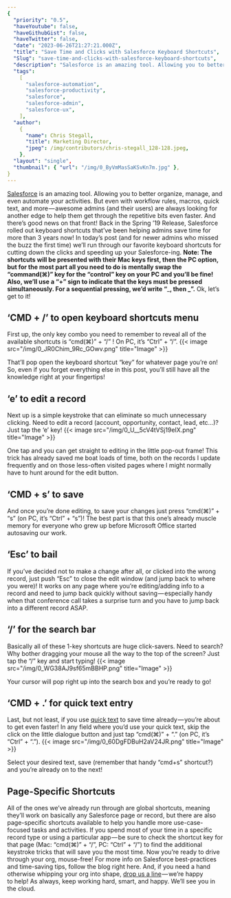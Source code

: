 ```yaml
---
{
  "priority": "0.5",
  "haveYoutube": false,
  "haveGithubGist": false,
  "haveTwitter": false,
  "date": "2023-06-26T21:27:21.000Z",
  "title": "Save Time and Clicks with Salesforce Keyboard Shortcuts",
  "Slug": "save-time-and-clicks-with-salesforce-keyboard-shortcuts",
  "description": "Salesforce is an amazing tool. Allowing you to better organize, manage, and even automate your activities. But even with workflow rules, macros, quick text, and more — awesome admins (and their users) are always looking for another edge to help them get through the repetitive bits even faster..",
  "tags":
    [
      "salesforce-automation",
      "salesforce-productivity",
      "salesforce",
      "salesforce-admin",
      "salesforce-ux",
    ],
  "author":
    {
      "name": Chris Stegall,
      "title": Marketing Director,
      "jpeg": /img/contributors/chris-stegall_128-128.jpeg,
    },
  "layout": "single",
  "thumbnail": { "url": "/img/0_ByVmMasSaKSvKn7m.jpg" },
}
---
```


[Salesforce](https://www.salesforce.com/products/) is an amazing tool. Allowing you to better organize, manage, and even automate your activities. But even with workflow rules, macros, quick text, and more — awesome admins (and their users) are always looking for another edge to help them get through the repetitive bits even faster.
And there’s good news on that front! Back in the Spring ’19 Release, Salesforce rolled out keyboard shortcuts that’ve been helping admins save time for more than 3 years now!
In today’s post (and for newer admins who missed the buzz the first time) we’ll run through our favorite keyboard shortcuts for cutting down the clicks and speeding up your Salesforce-ing.
**Note: The shortcuts will be presented with their Mac keys first, then the PC option, but for the most part all you need to do is mentally swap the “command(⌘)” key for the “control” key on your PC and you’ll be fine!**
**Also, we’ll use a “+” sign to indicate that the keys must be pressed simultaneously. For a sequential pressing, we’d write “**\_**, then **\_**”.**
Ok, let’s get to it!

## ‘CMD + /’ to open keyboard shortcuts menu

First up, the only key combo you need to remember to reveal all of the available shortcuts is “cmd(⌘)” + “/” !
On PC, it’s “Ctrl” + “/”.
{{< image src="/img/0_JR0Chim_9Rc_GOwv.png" title="Image" >}}

That’ll pop open the keyboard shortcut “key” for whatever page you’re on! So, even if you forget everything else in this post, you’ll still have all the knowledge right at your fingertips!

## ‘e’ to edit a record

Next up is a simple keystroke that can eliminate so much unnecessary clicking. Need to edit a record (account, opportunity, contact, lead, etc…)? Just tap the ‘e’ key!
{{< image src="/img/0_U__5cV4tVSj19eIX.png" title="Image" >}}

One tap and you can get straight to editing in the little pop-out frame! This trick has already saved me boat loads of time, both on the records I update frequently and on those less-often visited pages where I might normally have to hunt around for the edit button.

## ‘CMD + s’ to save

And once you’re done editing, to save your changes just press “cmd(⌘)” + “s” (on PC, it’s “Ctrl” + “s”)!
The best part is that this one’s already muscle memory for everyone who grew up before Microsoft Office started autosaving our work.

## ‘Esc’ to bail

If you’ve decided not to make a change after all, or clicked into the wrong record, just push “Esc” to close the edit window (and jump back to where you were)! It works on any page where you’re editing/adding info to a record and need to jump back quickly without saving — especially handy when that conference call takes a surprise turn and you have to jump back into a different record ASAP.

## ‘/’ for the search bar

Basically all of these 1-key shortcuts are huge click-savers. Need to search? Why bother dragging your mouse all the way to the top of the screen? Just tap the “/” key and start typing!
{{< image src="/img/0_WG38AJ9sf65mBBHP.png" title="Image" >}}

Your cursor will pop right up into the search box and you’re ready to go!

## ‘CMD + .’ for quick text entry

Last, but not least, if you use [quick text](https://help.salesforce.com/articleView?id=quick_text_setting_up.htm&type=5) to save time already — you’re about to get even faster! In any field where you’d use your quick text, skip the click on the little dialogue button and just tap “cmd(⌘)” + “.” (on PC, it’s “Ctrl” + “.”).
{{< image src="/img/0_60DgFDBuH2aV24JR.png" title="Image" >}}

Select your desired text, save (remember that handy “cmd+s” shortcut?) and you’re already on to the next!

## Page-Specific Shortcuts

All of the ones we’ve already run through are global shortcuts, meaning they’ll work on basically any Salesforce page or record, but there are also page-specific shortcuts available to help you handle more use-case-focused tasks and activities.
If you spend most of your time in a specific record type or using a particular app — be sure to check the shortcut key for that page (Mac: “cmd(⌘)” + “/”, PC: “Ctrl” + “/”) to find the additional keystroke tricks that will save you the most time.
Now you’re ready to drive through your org, mouse-free! For more info on Salesforce best-practices and time-saving tips, follow the blog right here. And, if you need a hand otherwise whipping your org into shape, [drop us a line](https://appexchange.salesforce.com/appxConsultingListingDetail?listingId=a0N30000001gF9jEAE) — we’re happy to help!
As always, keep working hard, smart, and happy. We’ll see you in the cloud.

